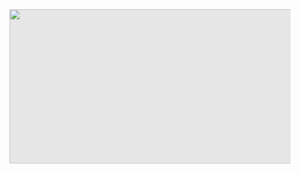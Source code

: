 <img style="-webkit-user-select: none;margin: auto;cursor: zoom-in;background-color: hsl(0, 0%, 90%);transition: background-color 300ms;" src="https://venturebeat.com/wp-content/uploads/2019/05/github-azure.png?fit=578%2C289&amp;strip=all" width="554" height="277">

